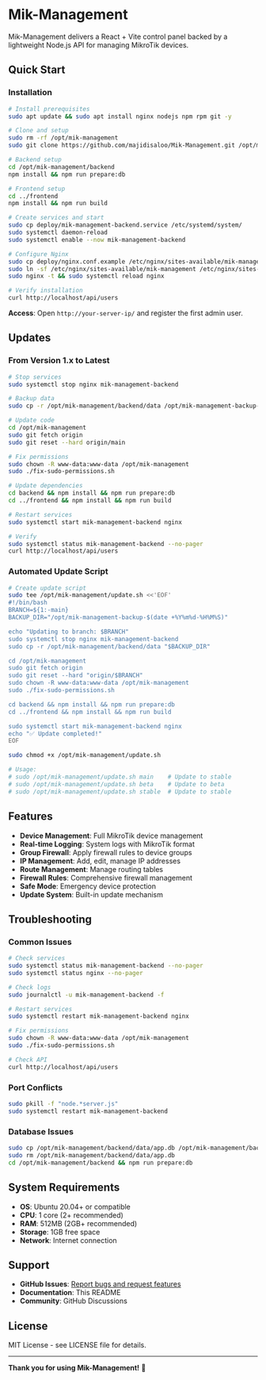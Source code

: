 # Mik-Management

Mik-Management delivers a React + Vite control panel backed by a lightweight Node.js API for managing MikroTik devices.

## Quick Start

### Installation
```bash
# Install prerequisites
sudo apt update && sudo apt install nginx nodejs npm rpm git -y

# Clone and setup
sudo rm -rf /opt/mik-management
sudo git clone https://github.com/majidisaloo/Mik-Management.git /opt/mik-management

# Backend setup
cd /opt/mik-management/backend
npm install && npm run prepare:db

# Frontend setup
cd ../frontend
npm install && npm run build

# Create services and start
sudo cp deploy/mik-management-backend.service /etc/systemd/system/
sudo systemctl daemon-reload
sudo systemctl enable --now mik-management-backend

# Configure Nginx
sudo cp deploy/nginx.conf.example /etc/nginx/sites-available/mik-management
sudo ln -sf /etc/nginx/sites-available/mik-management /etc/nginx/sites-enabled/
sudo nginx -t && sudo systemctl reload nginx

# Verify installation
curl http://localhost/api/users
```

**Access**: Open `http://your-server-ip/` and register the first admin user.

## Updates

### From Version 1.x to Latest
```bash
# Stop services
sudo systemctl stop nginx mik-management-backend

# Backup data
sudo cp -r /opt/mik-management/backend/data /opt/mik-management-backup-$(date +%Y%m%d-%H%M%S)

# Update code
cd /opt/mik-management
sudo git fetch origin
sudo git reset --hard origin/main

# Fix permissions
sudo chown -R www-data:www-data /opt/mik-management
sudo ./fix-sudo-permissions.sh

# Update dependencies
cd backend && npm install && npm run prepare:db
cd ../frontend && npm install && npm run build

# Restart services
sudo systemctl start mik-management-backend nginx

# Verify
sudo systemctl status mik-management-backend --no-pager
curl http://localhost/api/users
```

### Automated Update Script
```bash
# Create update script
sudo tee /opt/mik-management/update.sh <<'EOF'
#!/bin/bash
BRANCH=${1:-main}
BACKUP_DIR="/opt/mik-management-backup-$(date +%Y%m%d-%H%M%S)"

echo "Updating to branch: $BRANCH"
sudo systemctl stop nginx mik-management-backend
sudo cp -r /opt/mik-management/backend/data "$BACKUP_DIR"

cd /opt/mik-management
sudo git fetch origin
sudo git reset --hard "origin/$BRANCH"
sudo chown -R www-data:www-data /opt/mik-management
sudo ./fix-sudo-permissions.sh

cd backend && npm install && npm run prepare:db
cd ../frontend && npm install && npm run build

sudo systemctl start mik-management-backend nginx
echo "✅ Update completed!"
EOF

sudo chmod +x /opt/mik-management/update.sh

# Usage:
# sudo /opt/mik-management/update.sh main    # Update to stable
# sudo /opt/mik-management/update.sh beta    # Update to beta
# sudo /opt/mik-management/update.sh stable  # Update to stable
```

## Features

- **Device Management**: Full MikroTik device management
- **Real-time Logging**: System logs with MikroTik format
- **Group Firewall**: Apply firewall rules to device groups
- **IP Management**: Add, edit, manage IP addresses
- **Route Management**: Manage routing tables
- **Firewall Rules**: Comprehensive firewall management
- **Safe Mode**: Emergency device protection
- **Update System**: Built-in update mechanism

## Troubleshooting

### Common Issues
```bash
# Check services
sudo systemctl status mik-management-backend --no-pager
sudo systemctl status nginx --no-pager

# Check logs
sudo journalctl -u mik-management-backend -f

# Restart services
sudo systemctl restart mik-management-backend nginx

# Fix permissions
sudo chown -R www-data:www-data /opt/mik-management
sudo ./fix-sudo-permissions.sh

# Check API
curl http://localhost/api/users
```

### Port Conflicts
```bash
sudo pkill -f "node.*server.js"
sudo systemctl restart mik-management-backend
```

### Database Issues
```bash
sudo cp /opt/mik-management/backend/data/app.db /opt/mik-management/backend/data/app.db.backup
sudo rm /opt/mik-management/backend/data/app.db
cd /opt/mik-management/backend && npm run prepare:db
```

## System Requirements

- **OS**: Ubuntu 20.04+ or compatible
- **CPU**: 1 core (2+ recommended)
- **RAM**: 512MB (2GB+ recommended)
- **Storage**: 1GB free space
- **Network**: Internet connection

## Support

- **GitHub Issues**: [Report bugs and request features](https://github.com/majidisaloo/Mik-Management/issues)
- **Documentation**: This README
- **Community**: GitHub Discussions

## License

MIT License - see LICENSE file for details.

---

**Thank you for using Mik-Management!** 🚀